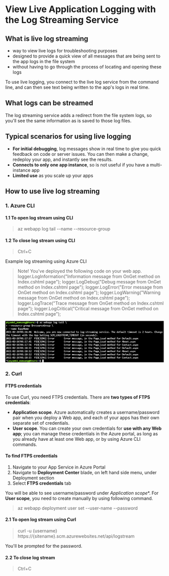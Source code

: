 # View Live Application Logging with the Log Streaming Service

## What is live log streaming

* way to view live logs for troubleshooting purposes
* designed to provide a quick view of all messages that are being sent to the app logs in the file system
* without having to go through the process of locating and opening these logs

To use live logging, you connect to the live log service from the command line, and can then see text being written to the app's logs in real time.

## What logs can be streamed

The log streaming service adds a redirect from the file system logs, so you'll see the same information as is saved to those log files.

## Typical scenarios for using live logging

* **For initial debugging**, log messages show in real time to give you quick feedback on code or server issues. You can then make a change, redeploy your app, and instantly see the results.
* **Connects to only one app instance**, so is not useful if you have a multi-instance app
* **Limited use** as you scale up your apps

## How to use live log streaming

### 1. Azure CLI

#### 1.1 To open log stream using CLI

> az webapp log tail --name <app name> --resource-group <resource group name>

#### 1.2 To close log stream using CLI

> Ctrl+C

Example log streaming using Azure CLI

> Note!
> You've deployed the following code on your web app.
> logger.LogInformation("Information message from OnGet method on Index.cshtml page");
> logger.LogDebug("Debug message from OnGet method on Index.cshtml page");
> logger.LogError("Error message from OnGet method on Index.cshtml page");
> logger.LogWarning("Warning message from OnGet method on Index.cshtml page");
> logger.LogTrace("Trace message from OnGet method on Index.cshtml page");
> logger.LogCritical("Critical message from OnGet method on Index.cshtml page");

![Example log steram using CLI](../../Image/LP1/M1/example-log-stream-using-cli.png)

### 2. Curl

#### FTPS credentials

To use Curl, you need FTPS credentials. There are **two types of FTPS credentials**:

* **Application scope**. Azure automatically creates a username/password pair when you deploy a Web app, and each of your apps has their own separate set of credentials.
* **User scope**. You can create your own credentials for **use with any Web app**; you can manage these credentials in the Azure portal, as long as you already have at least one Web app, or by using Azure CLI commands.

#### To find FTPS credentials

1. Navigate to your App Service in Azure Portal
2. Navigate to **Deployment Center** blade, on left hand side menu, under Deployment section
3. Select **FTPS credentials** tab

You will be able to see username/password under *Application scope**.
For **User scope**, you need to create manually by using following command.

> az webapp deployment user set --user-name <name-of-user-to create> --password <new-password>

#### 2.1 To open log stream using Curl

> curl -u {username} https://{sitename}.scm.azurewebsites.net/api/logstream

You'll be prompted for the password.

#### 2.2 To close log stream

> Ctrl+C
